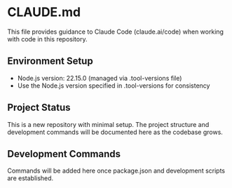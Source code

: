 # CLAUDE.md

This file provides guidance to Claude Code (claude.ai/code) when working with code in this repository.

## Environment Setup

- Node.js version: 22.15.0 (managed via .tool-versions file)
- Use the Node.js version specified in .tool-versions for consistency

## Project Status

This is a new repository with minimal setup. The project structure and development commands will be documented here as the codebase grows.

## Development Commands

Commands will be added here once package.json and development scripts are established.